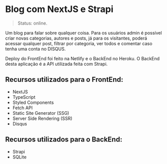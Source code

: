 # Blog com NextJS e Strapi
> Status: online.

Um blog para falar sobre qualquer coisa. Para os usuários admin é possível criar novas categorias, autores e posts, já para os visitantes, poderá acessar qualquer post, filtrar por categoria, ver todos e comentar caso tenha uma conta no DISQUS.

Deploy do FrontEnd foi feito na Netlify e o BackEnd no Heroku. O BackEnd desta aplicação é a API utilizada feita com Strapi.

## Recursos utilizados para o FrontEnd:

<ul>
  <li>NextJS</li>
  <li>TypeScript</li>
  <li>Styled Components</li>
  <li>Fetch API</li>
  <li>Static Site Generator (SSG)</li>
  <li>Server Side Rendering (SSR)</li>
  <li>Disqus</li>
</ul>

## Recursos utilizados para o BackEnd:

<ul>
  <li>Strapi</li>
  <li>SQLite</li>
</ul>